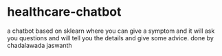# healthcare-chatbot
a chatbot based on sklearn where you can give a symptom and it will ask you questions and will tell you the details and give some advice.
done by chadalawada jaswanth
